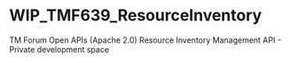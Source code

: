 # WIP_TMF639_ResourceInventory
TM Forum Open APIs (Apache 2.0) Resource Inventory Management API - Private development space
